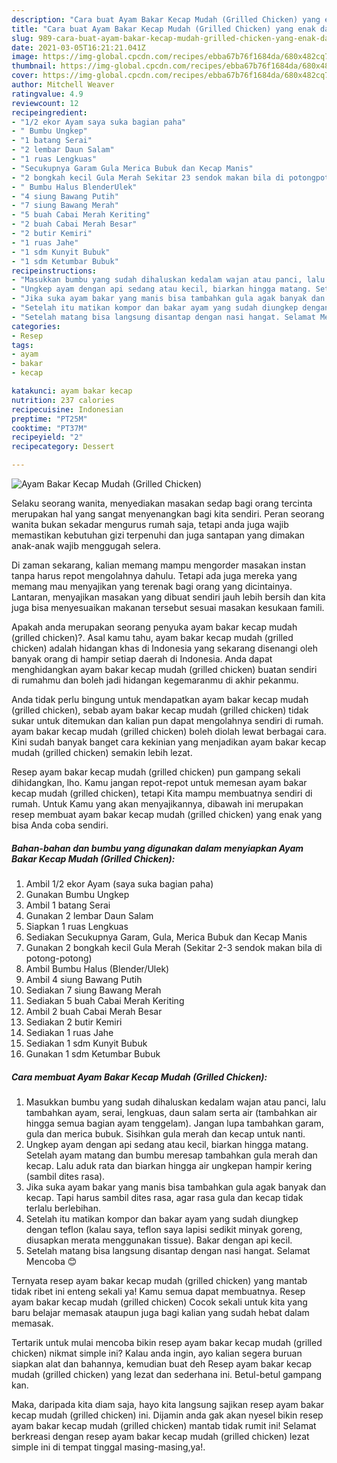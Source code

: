 ```yaml
---
description: "Cara buat Ayam Bakar Kecap Mudah (Grilled Chicken) yang enak dan Mudah Dibuat"
title: "Cara buat Ayam Bakar Kecap Mudah (Grilled Chicken) yang enak dan Mudah Dibuat"
slug: 989-cara-buat-ayam-bakar-kecap-mudah-grilled-chicken-yang-enak-dan-mudah-dibuat
date: 2021-03-05T16:21:21.041Z
image: https://img-global.cpcdn.com/recipes/ebba67b76f1684da/680x482cq70/ayam-bakar-kecap-mudah-grilled-chicken-foto-resep-utama.jpg
thumbnail: https://img-global.cpcdn.com/recipes/ebba67b76f1684da/680x482cq70/ayam-bakar-kecap-mudah-grilled-chicken-foto-resep-utama.jpg
cover: https://img-global.cpcdn.com/recipes/ebba67b76f1684da/680x482cq70/ayam-bakar-kecap-mudah-grilled-chicken-foto-resep-utama.jpg
author: Mitchell Weaver
ratingvalue: 4.9
reviewcount: 12
recipeingredient:
- "1/2 ekor Ayam saya suka bagian paha"
- " Bumbu Ungkep"
- "1 batang Serai"
- "2 lembar Daun Salam"
- "1 ruas Lengkuas"
- "Secukupnya Garam Gula Merica Bubuk dan Kecap Manis"
- "2 bongkah kecil Gula Merah Sekitar 23 sendok makan bila di potongpotong"
- " Bumbu Halus BlenderUlek"
- "4 siung Bawang Putih"
- "7 siung Bawang Merah"
- "5 buah Cabai Merah Keriting"
- "2 buah Cabai Merah Besar"
- "2 butir Kemiri"
- "1 ruas Jahe"
- "1 sdm Kunyit Bubuk"
- "1 sdm Ketumbar Bubuk"
recipeinstructions:
- "Masukkan bumbu yang sudah dihaluskan kedalam wajan atau panci, lalu tambahkan ayam, serai, lengkuas, daun salam serta air (tambahkan air hingga semua bagian ayam tenggelam). Jangan lupa tambahkan garam, gula dan merica bubuk. Sisihkan gula merah dan kecap untuk nanti."
- "Ungkep ayam dengan api sedang atau kecil, biarkan hingga matang. Setelah ayam matang dan bumbu meresap tambahkan gula merah dan kecap. Lalu aduk rata dan biarkan hingga air ungkepan hampir kering (sambil dites rasa)."
- "Jika suka ayam bakar yang manis bisa tambahkan gula agak banyak dan kecap. Tapi harus sambil dites rasa, agar rasa gula dan kecap tidak terlalu berlebihan."
- "Setelah itu matikan kompor dan bakar ayam yang sudah diungkep dengan teflon (kalau saya, teflon saya lapisi sedikit minyak goreng, diusapkan merata menggunakan tissue). Bakar dengan api kecil."
- "Setelah matang bisa langsung disantap dengan nasi hangat. Selamat Mencoba 😊"
categories:
- Resep
tags:
- ayam
- bakar
- kecap

katakunci: ayam bakar kecap 
nutrition: 237 calories
recipecuisine: Indonesian
preptime: "PT25M"
cooktime: "PT37M"
recipeyield: "2"
recipecategory: Dessert

---
```



![Ayam Bakar Kecap Mudah (Grilled Chicken)](https://img-global.cpcdn.com/recipes/ebba67b76f1684da/680x482cq70/ayam-bakar-kecap-mudah-grilled-chicken-foto-resep-utama.jpg)

Selaku seorang wanita, menyediakan masakan sedap bagi orang tercinta merupakan hal yang sangat menyenangkan bagi kita sendiri. Peran seorang  wanita bukan sekadar mengurus rumah saja, tetapi anda juga wajib memastikan kebutuhan gizi terpenuhi dan juga santapan yang dimakan anak-anak wajib menggugah selera.

Di zaman  sekarang, kalian memang mampu mengorder masakan instan tanpa harus repot mengolahnya dahulu. Tetapi ada juga mereka yang memang mau menyajikan yang terenak bagi orang yang dicintainya. Lantaran, menyajikan masakan yang dibuat sendiri jauh lebih bersih dan kita juga bisa menyesuaikan makanan tersebut sesuai masakan kesukaan famili. 



Apakah anda merupakan seorang penyuka ayam bakar kecap mudah (grilled chicken)?. Asal kamu tahu, ayam bakar kecap mudah (grilled chicken) adalah hidangan khas di Indonesia yang sekarang disenangi oleh banyak orang di hampir setiap daerah di Indonesia. Anda dapat menghidangkan ayam bakar kecap mudah (grilled chicken) buatan sendiri di rumahmu dan boleh jadi hidangan kegemaranmu di akhir pekanmu.

Anda tidak perlu bingung untuk mendapatkan ayam bakar kecap mudah (grilled chicken), sebab ayam bakar kecap mudah (grilled chicken) tidak sukar untuk ditemukan dan kalian pun dapat mengolahnya sendiri di rumah. ayam bakar kecap mudah (grilled chicken) boleh diolah lewat berbagai cara. Kini sudah banyak banget cara kekinian yang menjadikan ayam bakar kecap mudah (grilled chicken) semakin lebih lezat.

Resep ayam bakar kecap mudah (grilled chicken) pun gampang sekali dihidangkan, lho. Kamu jangan repot-repot untuk memesan ayam bakar kecap mudah (grilled chicken), tetapi Kita mampu membuatnya sendiri di rumah. Untuk Kamu yang akan menyajikannya, dibawah ini merupakan resep membuat ayam bakar kecap mudah (grilled chicken) yang enak yang bisa Anda coba sendiri.

<!--inarticleads1-->

##### Bahan-bahan dan bumbu yang digunakan dalam menyiapkan Ayam Bakar Kecap Mudah (Grilled Chicken):

1. Ambil 1/2 ekor Ayam (saya suka bagian paha)
1. Gunakan  Bumbu Ungkep
1. Ambil 1 batang Serai
1. Gunakan 2 lembar Daun Salam
1. Siapkan 1 ruas Lengkuas
1. Sediakan Secukupnya Garam, Gula, Merica Bubuk dan Kecap Manis
1. Gunakan 2 bongkah kecil Gula Merah (Sekitar 2-3 sendok makan bila di potong-potong)
1. Ambil  Bumbu Halus (Blender/Ulek)
1. Ambil 4 siung Bawang Putih
1. Sediakan 7 siung Bawang Merah
1. Sediakan 5 buah Cabai Merah Keriting
1. Ambil 2 buah Cabai Merah Besar
1. Sediakan 2 butir Kemiri
1. Sediakan 1 ruas Jahe
1. Sediakan 1 sdm Kunyit Bubuk
1. Gunakan 1 sdm Ketumbar Bubuk




<!--inarticleads2-->

##### Cara membuat Ayam Bakar Kecap Mudah (Grilled Chicken):

1. Masukkan bumbu yang sudah dihaluskan kedalam wajan atau panci, lalu tambahkan ayam, serai, lengkuas, daun salam serta air (tambahkan air hingga semua bagian ayam tenggelam). Jangan lupa tambahkan garam, gula dan merica bubuk. Sisihkan gula merah dan kecap untuk nanti.
1. Ungkep ayam dengan api sedang atau kecil, biarkan hingga matang. Setelah ayam matang dan bumbu meresap tambahkan gula merah dan kecap. Lalu aduk rata dan biarkan hingga air ungkepan hampir kering (sambil dites rasa).
1. Jika suka ayam bakar yang manis bisa tambahkan gula agak banyak dan kecap. Tapi harus sambil dites rasa, agar rasa gula dan kecap tidak terlalu berlebihan.
1. Setelah itu matikan kompor dan bakar ayam yang sudah diungkep dengan teflon (kalau saya, teflon saya lapisi sedikit minyak goreng, diusapkan merata menggunakan tissue). Bakar dengan api kecil.
1. Setelah matang bisa langsung disantap dengan nasi hangat. Selamat Mencoba 😊




Ternyata resep ayam bakar kecap mudah (grilled chicken) yang mantab tidak ribet ini enteng sekali ya! Kamu semua dapat membuatnya. Resep ayam bakar kecap mudah (grilled chicken) Cocok sekali untuk kita yang baru belajar memasak ataupun juga bagi kalian yang sudah hebat dalam memasak.

Tertarik untuk mulai mencoba bikin resep ayam bakar kecap mudah (grilled chicken) nikmat simple ini? Kalau anda ingin, ayo kalian segera buruan siapkan alat dan bahannya, kemudian buat deh Resep ayam bakar kecap mudah (grilled chicken) yang lezat dan sederhana ini. Betul-betul gampang kan. 

Maka, daripada kita diam saja, hayo kita langsung sajikan resep ayam bakar kecap mudah (grilled chicken) ini. Dijamin anda gak akan nyesel bikin resep ayam bakar kecap mudah (grilled chicken) mantab tidak rumit ini! Selamat berkreasi dengan resep ayam bakar kecap mudah (grilled chicken) lezat simple ini di tempat tinggal masing-masing,ya!.

